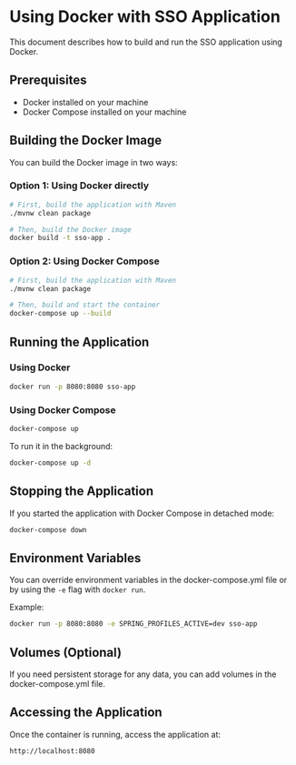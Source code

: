 # Using Docker with SSO Application

This document describes how to build and run the SSO application using Docker.

## Prerequisites

- Docker installed on your machine
- Docker Compose installed on your machine

## Building the Docker Image

You can build the Docker image in two ways:

### Option 1: Using Docker directly

```bash
# First, build the application with Maven
./mvnw clean package

# Then, build the Docker image
docker build -t sso-app .
```

### Option 2: Using Docker Compose

```bash
# First, build the application with Maven
./mvnw clean package

# Then, build and start the container
docker-compose up --build
```

## Running the Application

### Using Docker

```bash
docker run -p 8080:8080 sso-app
```

### Using Docker Compose

```bash
docker-compose up
```

To run it in the background:

```bash
docker-compose up -d
```

## Stopping the Application

If you started the application with Docker Compose in detached mode:

```bash
docker-compose down
```

## Environment Variables

You can override environment variables in the docker-compose.yml file or by using the `-e` flag with `docker run`.

Example:
```bash
docker run -p 8080:8080 -e SPRING_PROFILES_ACTIVE=dev sso-app
```

## Volumes (Optional)

If you need persistent storage for any data, you can add volumes in the docker-compose.yml file.

## Accessing the Application

Once the container is running, access the application at:

```
http://localhost:8080
```

